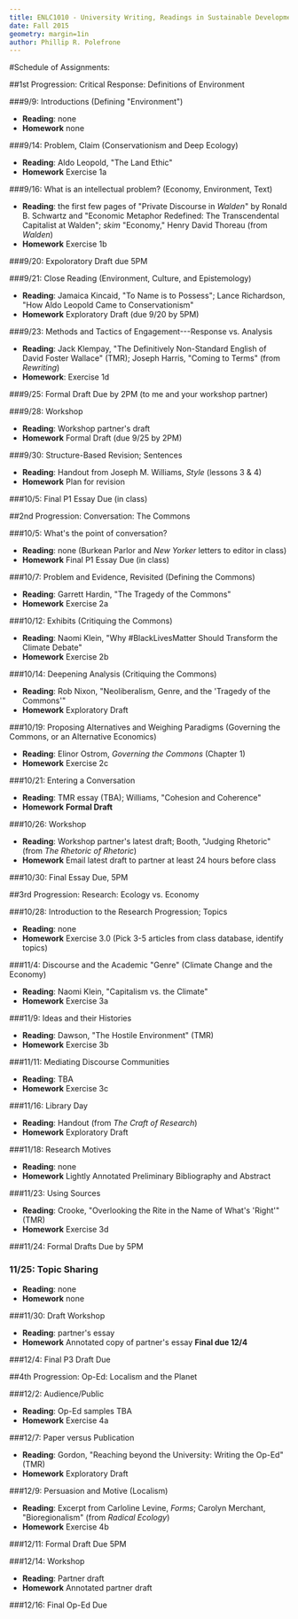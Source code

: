 ```yaml
---
title: ENLC1010 - University Writing, Readings in Sustainable Development
date: Fall 2015
geometry: margin=1in
author: Phillip R. Polefrone
---
```



#Schedule of Assignments: 

##1st Progression: Critical Response: Definitions of Environment

###9/9: Introductions (Defining "Environment")

- **Reading**: none
- **Homework** none

###9/14: Problem, Claim (Conservationism and Deep Ecology)

- **Reading**: Aldo Leopold, "The Land Ethic"
- **Homework** Exercise 1a

###9/16: What is an intellectual problem? (Economy, Environment, Text)

- **Reading**: the first few pages of "Private Discourse in *Walden*" by Ronald
    B. Schwartz and "Economic
    Metaphor Redefined: The Transcendental Capitalist at Walden"; *skim*
    "Economy," Henry David Thoreau (from *Walden*)
- **Homework** Exercise 1b

###9/20: Expoloratory Draft due 5PM

###9/21: Close Reading (Environment, Culture, and Epistemology)

- **Reading**: Jamaica Kincaid, "To Name is to Possess"; Lance Richardson, "How
    Aldo Leopold Came to Conservationism"
- **Homework** Exploratory Draft (due 9/20 by 5PM)

###9/23: Methods and Tactics of Engagement---Response vs. Analysis

- **Reading**: Jack Klempay, "The Definitively Non-Standard English of David Foster Wallace"
    (TMR); Joseph Harris, "Coming to Terms" (from *Rewriting*)
- **Homework**: Exercise 1d

###9/25: Formal Draft Due by 2PM (to me and your workshop partner)

###9/28: Workshop

- **Reading**: Workshop partner's draft
- **Homework** Formal Draft (due 9/25 by 2PM)

###9/30: Structure-Based Revision; Sentences

- **Reading**: Handout from Joseph M. Williams, *Style* (lessons 3 & 4)
- **Homework** Plan for revision

###10/5: Final P1 Essay Due (in class)

##2nd Progression: Conversation: The Commons

###10/5: What's the point of conversation?

- **Reading**: none (Burkean Parlor and *New Yorker* letters to editor in class)
- **Homework** Final P1 Essay Due (in class)

###10/7: Problem and Evidence, Revisited (Defining the Commons)

- **Reading**: Garrett Hardin, "The Tragedy of the Commons"
- **Homework** Exercise 2a


###10/12: Exhibits (Critiquing the Commons)

- **Reading**: Naomi Klein, "Why #BlackLivesMatter Should Transform the Climate
    Debate"
- **Homework** Exercise 2b

###10/14: Deepening Analysis (Critiquing the Commons)

- **Reading**: Rob Nixon, "Neoliberalism, Genre, and the 'Tragedy of the Commons'"
- **Homework** Exploratory Draft

###10/19: Proposing Alternatives and Weighing Paradigms (Governing the Commons, or an Alternative Economics)

- **Reading**: Elinor Ostrom, *Governing the Commons* (Chapter 1)
- **Homework** Exercise 2c 

###10/21: Entering a Conversation

- **Reading**: TMR essay (TBA); Williams, "Cohesion and Coherence"
- **Homework** **Formal Draft**

###10/26: Workshop

- **Reading**: Workshop partner's latest draft; Booth, "Judging Rhetoric" (from
    *The Rhetoric of Rhetoric*)
- **Homework** Email latest draft to partner at least 24 hours before class

###10/30: Final Essay Due, 5PM

##3rd Progression: Research: Ecology vs. Economy

###10/28: Introduction to the Research Progression; Topics

- **Reading**: none
- **Homework** Exercise 3.0 (Pick 3-5 articles from class database, identify topics)

###11/4: Discourse and the Academic "Genre" (Climate Change and the Economy)

- **Reading**: Naomi Klein, "Capitalism vs. the Climate"
- **Homework** Exercise 3a

###11/9: Ideas and their Histories

- **Reading**: Dawson, "The Hostile Environment" (TMR)
- **Homework** Exercise 3b

###11/11: Mediating Discourse Communities

- **Reading**: TBA
- **Homework** Exercise 3c

###11/16: Library Day

- **Reading**: Handout (from *The Craft of Research*)
- **Homework** Exploratory Draft

###11/18: Research Motives

- **Reading**: none
- **Homework** Lightly Annotated Preliminary Bibliography and Abstract

###11/23: Using Sources

- **Reading**: Crooke, "Overlooking the Rite in the Name of What's 'Right'" (TMR)
- **Homework** Exercise 3d

###11/24: Formal Drafts Due by 5PM

### 11/25: Topic Sharing

- **Reading**: none
- **Homework** none

###11/30: Draft Workshop

- **Reading**: partner's essay
- **Homework** Annotated copy of partner's essay **Final due 12/4**

###12/4: Final P3 Draft Due

##4th Progression: Op-Ed: Localism and the Planet

###12/2: Audience/Public

- **Reading**: Op-Ed samples TBA
- **Homework** Exercise 4a

###12/7: Paper versus Publication

- **Reading**: Gordon, "Reaching beyond the University: Writing the Op-Ed" (TMR)
- **Homework** Exploratory Draft

###12/9: Persuasion and Motive (Localism)

- **Reading**: Excerpt from Carloline Levine, *Forms*; Carolyn Merchant,
    "Bioregionalism" (from *Radical Ecology*)
- **Homework** Exercise 4b

###12/11: Formal Draft Due 5PM

###12/14: Workshop

- **Reading**: Partner draft
- **Homework** Annotated partner draft

###12/16: Final Op-Ed Due 

